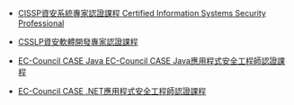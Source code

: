 
- [CISSP資安系統專家認證課程 Certified Information Systems Security Professional](https://www.uuu.com.tw/Course/Show/47/CISSP%E8%B3%87%E5%AE%89%E7%B3%BB%E7%B5%B1%E5%B0%88%E5%AE%B6%E8%AA%8D%E8%AD%89%E8%AA%B2%E7%A8%8B)

- [CSSLP資安軟體開發專家認證課程](https://www.uuu.com.tw/Course/Show/48/CSSLP%E8%B3%87%E5%AE%89%E8%BB%9F%E9%AB%94%E9%96%8B%E7%99%BC%E5%B0%88%E5%AE%B6%E8%AA%8D%E8%AD%89%E8%AA%B2%E7%A8%8B)

- [EC-Council CASE Java EC-Council CASE  Java應用程式安全工程師認證課程](https://www.uuu.com.tw/Course/Show/1500/EC-Council-CASE-Java%E6%87%89%E7%94%A8%E7%A8%8B%E5%BC%8F%E5%AE%89%E5%85%A8%E5%B7%A5%E7%A8%8B%E5%B8%AB%E8%AA%8D%E8%AD%89%E8%AA%B2%E7%A8%8B)

- [EC-Council CASE  .NET應用程式安全工程師認證課程](https://www.uuu.com.tw/Course/Show/47/CISSP%E8%B3%87%E5%AE%89%E7%B3%BB%E7%B5%B1%E5%B0%88%E5%AE%B6%E8%AA%8D%E8%AD%89%E8%AA%B2%E7%A8%8B)
